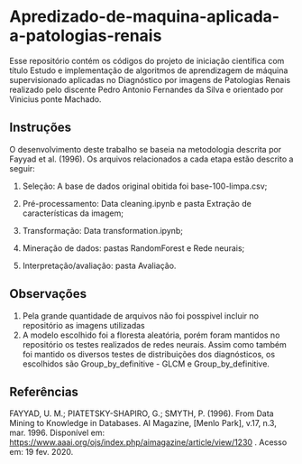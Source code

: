 # Apredizado-de-maquina-aplicada-a-patologias-renais
Esse repositório contém os códigos do projeto de iniciação científica com título Estudo e implementação de algoritmos 
de aprendizagem de máquina supervisionado aplicadas no Diagnóstico por imagens de Patologias Renais realizado pelo
discente Pedro Antonio Fernandes da Silva e orientado por Vinicius ponte Machado.

## Instruções
O desenvolvimento deste trabalho se baseia na metodologia descrita por Fayyad et al.
(1996). Os arquivos relacionados a cada etapa estão descrito a seguir:

1. Seleção: A base de dados original obitida foi base-100-limpa.csv;

2. Pré-processamento: Data cleaning.ipynb e pasta Extração de características da imagem;

3. Transformação: Data transformation.ipynb;

4. Mineração de dados: pastas RandomForest e Rede neurais;

5. Interpretação/avaliação: pasta Avaliação.

## Observações
1. Pela grande quantidade de arquivos não foi posspivel incluir no repositório as imagens utilizadas
2. A modelo escolhido foi a floresta aleatória, porém foram mantidos no repositório os testes realizados de redes neurais.
Assim como também foi mantido os diversos testes de distribuições dos diagnósticos, os escolhidos são Group_by_definitive - 
GLCM e Group_by_definitive.

## Referências
FAYYAD, U. M.; PIATETSKY-SHAPIRO, G.; SMYTH, P. (1996). From Data Mining to Knowledge in Databases. AI Magazine, [Menlo Park], v.17, n.3, mar. 1996. Disponível em: <https://www.aaai.org/ojs/index.php/aimagazine/article/view/1230> . Acesso em: 19 fev. 2020.

